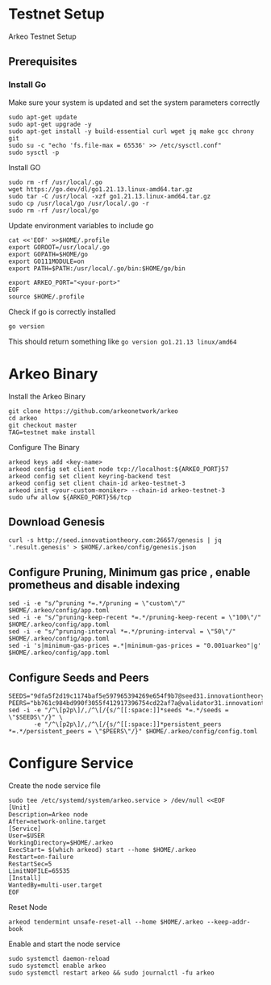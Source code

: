 # Testnet Setup

 Arkeo Testnet Setup

## Prerequisites 

### Install Go 

Make sure your system is updated and set the system parameters correctly

```shell
sudo apt-get update
sudo apt-get upgrade -y
sudo apt-get install -y build-essential curl wget jq make gcc chrony git
sudo su -c "echo 'fs.file-max = 65536' >> /etc/sysctl.conf"
sudo sysctl -p
```
Install GO 

```shell
sudo rm -rf /usr/local/.go
wget https://go.dev/dl/go1.21.13.linux-amd64.tar.gz
sudo tar -C /usr/local -xzf go1.21.13.linux-amd64.tar.gz
sudo cp /usr/local/go /usr/local/.go -r 
sudo rm -rf /usr/local/go
```
Update environment variables to include go

```shell
cat <<'EOF' >>$HOME/.profile
export GOROOT=/usr/local/.go
export GOPATH=$HOME/go
export GO111MODULE=on
export PATH=$PATH:/usr/local/.go/bin:$HOME/go/bin

export ARKEO_PORT="<your-port>"
EOF
source $HOME/.profile
```

Check if go is correctly installed
```shell
go version 
```

This should return something like `go version go1.21.13 linux/amd64`

# Arkeo Binary 

Install the Arkeo Binary 
```shell
git clone https://github.com/arkeonetwork/arkeo
cd arkeo
git checkout master
TAG=testnet make install 
```
Configure The Binary 

```shell
arkeod keys add <key-name>
arkeod config set client node tcp://localhost:${ARKEO_PORT}57
arkeod config set client keyring-backend test
arkeod config set client chain-id arkeo-testnet-3
arkeod init <your-custom-moniker> --chain-id arkeo-testnet-3
sudo ufw allow ${ARKEO_PORT}56/tcp
```

## Download Genesis 
```shell
curl -s http://seed.innovationtheory.com:26657/genesis | jq '.result.genesis' > $HOME/.arkeo/config/genesis.json
```
## Configure Pruning, Minimum gas price , enable prometheus and disable indexing 

```shell
sed -i -e "s/^pruning *=.*/pruning = \"custom\"/" $HOME/.arkeo/config/app.toml
sed -i -e "s/^pruning-keep-recent *=.*/pruning-keep-recent = \"100\"/" $HOME/.arkeo/config/app.toml
sed -i -e "s/^pruning-interval *=.*/pruning-interval = \"50\"/" $HOME/.arkeo/config/app.toml
sed -i 's|minimum-gas-prices =.*|minimum-gas-prices = "0.001uarkeo"|g' $HOME/.arkeo/config/app.toml
```

## Configure Seeds and Peers

```shell
SEEDS="9dfa5f2d19c1174baf5e597965394269e654f9b7@seed31.innovationtheory.com:26656"
PEERS="bb761c984bd990f3055f412917396754cd22af7a@validator31.innovationtheory.com:26656,81e36f94351d47803b8e1e0d0ad2d2e8e14ed36b@validator32.innovationtheory.com:26656"
sed -i -e "/^\[p2p\]/,/^\[/{s/^[[:space:]]*seeds *=.*/seeds = \"$SEEDS\"/}" \
       -e "/^\[p2p\]/,/^\[/{s/^[[:space:]]*persistent_peers *=.*/persistent_peers = \"$PEERS\"/}" $HOME/.arkeo/config/config.toml
```

# Configure Service

Create the node service file

```shell
sudo tee /etc/systemd/system/arkeo.service > /dev/null <<EOF
[Unit]
Description=Arkeo node
After=network-online.target
[Service]
User=$USER
WorkingDirectory=$HOME/.arkeo
ExecStart= $(which arkeod) start --home $HOME/.arkeo
Restart=on-failure
RestartSec=5
LimitNOFILE=65535
[Install]
WantedBy=multi-user.target
EOF
```

Reset Node
```shell
arkeod tendermint unsafe-reset-all --home $HOME/.arkeo --keep-addr-book
```

Enable and start the node service

```shell
sudo systemctl daemon-reload
sudo systemctl enable arkeo
sudo systemctl restart arkeo && sudo journalctl -fu arkeo
```